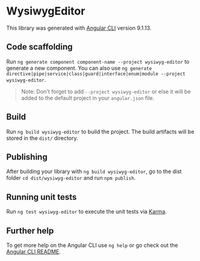 # WysiwygEditor

This library was generated with [Angular CLI](https://github.com/angular/angular-cli) version 9.1.13.

## Code scaffolding

Run `ng generate component component-name --project wysiwyg-editor` to generate a new component. You can also use `ng generate directive|pipe|service|class|guard|interface|enum|module --project wysiwyg-editor`.
> Note: Don't forget to add `--project wysiwyg-editor` or else it will be added to the default project in your `angular.json` file. 

## Build

Run `ng build wysiwyg-editor` to build the project. The build artifacts will be stored in the `dist/` directory.

## Publishing

After building your library with `ng build wysiwyg-editor`, go to the dist folder `cd dist/wysiwyg-editor` and run `npm publish`.

## Running unit tests

Run `ng test wysiwyg-editor` to execute the unit tests via [Karma](https://karma-runner.github.io).

## Further help

To get more help on the Angular CLI use `ng help` or go check out the [Angular CLI README](https://github.com/angular/angular-cli/blob/master/README.md).
